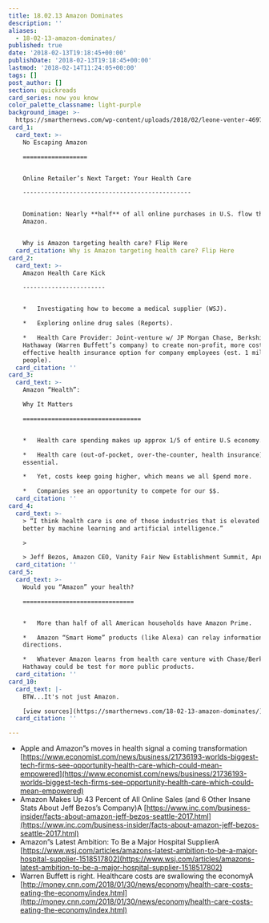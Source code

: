 ```yaml
---
title: 18.02.13 Amazon Dominates
description: ''
aliases:
  - 18-02-13-amazon-dominates/
published: true
date: '2018-02-13T19:18:45+00:00'
publishDate: '2018-02-13T19:18:45+00:00'
lastmod: '2018-02-14T11:24:05+00:00'
tags: []
post_author: []
section: quickreads
card_series: now you know
color_palette_classname: light-purple
background_image: >-
  https://smarthernews.com/wp-content/uploads/2018/02/leone-venter-469710-360x360.jpg
card_1:
  card_text: >-
    No Escaping Amazon

    ==================


    Online Retailer’s Next Target: Your Health Care

    -----------------------------------------------


    Domination: Nearly **half** of all online purchases in U.S. flow through
    Amazon.


    Why is Amazon targeting health care? Flip Here
  card_citation: Why is Amazon targeting health care? Flip Here
card_2:
  card_text: >-
    Amazon Health Care Kick

    -----------------------


    *   Investigating how to become a medical supplier (WSJ).

    *   Exploring online drug sales (Reports).

    *   Health Care Provider: Joint-venture w/ JP Morgan Chase, Berkshire
    Hathaway (Warren Buffett’s company) to create non-profit, more cost
    effective health insurance option for company employees (est. 1 million
    people).
  card_citation: ''
card_3:
  card_text: >-
    Amazon “Health”:  

    Why It Matters

    =================================


    *   Health care spending makes up approx 1/5 of entire U.S economy.

    *   Health care (out-of-pocket, over-the-counter, health insurance) =
    essential.

    *   Yet, costs keep going higher, which means we all $pend more.

    *   Companies see an opportunity to compete for our $$.
  card_citation: ''
card_4:
  card_text: >-
    > “I think health care is one of those industries that is elevated and made
    better by machine learning and artificial intelligence.”

    > 

    > Jeff Bezos, Amazon CEO, Vanity Fair New Establishment Summit, April 2017
  card_citation: ''
card_5:
  card_text: >-
    Would you “Amazon” your health?

    ===============================


    *   More than half of all American households have Amazon Prime.

    *   Amazon “Smart Home” products (like Alexa) can relay information, give
    directions.

    *   Whatever Amazon learns from health care venture with Chase/Berkshire
    Hathaway could be test for more public products.
  card_citation: ''
card_10:
  card_text: |-
    BTW...It's not just Amazon.

    [view sources](https://smarthernews.com/18-02-13-amazon-dominates/)
  card_citation: ''

---
```

*   Apple and Amazon”s moves in health signal a coming transformation [https://www.economist.com/news/business/21736193-worlds-biggest-tech-firms-see-opportunity-health-care-which-could-mean-empowered](https://www.economist.com/news/business/21736193-worlds-biggest-tech-firms-see-opportunity-health-care-which-could-mean-empowered)
*   Amazon Makes Up 43 Percent of All Online Sales (and 6 Other Insane Stats About Jeff Bezos’s Company)A [https://www.inc.com/business-insider/facts-about-amazon-jeff-bezos-seattle-2017.html](https://www.inc.com/business-insider/facts-about-amazon-jeff-bezos-seattle-2017.html)
*   Amazon”s Latest Ambition: To Be a Major Hospital SupplierA [https://www.wsj.com/articles/amazons-latest-ambition-to-be-a-major-hospital-supplier-1518517802](https://www.wsj.com/articles/amazons-latest-ambition-to-be-a-major-hospital-supplier-1518517802)
*   Warren Buffett is right. Healthcare costs are swallowing the economyA [http://money.cnn.com/2018/01/30/news/economy/health-care-costs-eating-the-economy/index.html](http://money.cnn.com/2018/01/30/news/economy/health-care-costs-eating-the-economy/index.html)